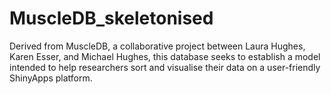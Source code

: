 # MuscleDB_skeletonised
Derived from MuscleDB, a collaborative project between Laura Hughes, Karen Esser, and Michael Hughes, this database seeks to establish a model intended to help researchers sort and visualise their data on a user-friendly ShinyApps platform.
